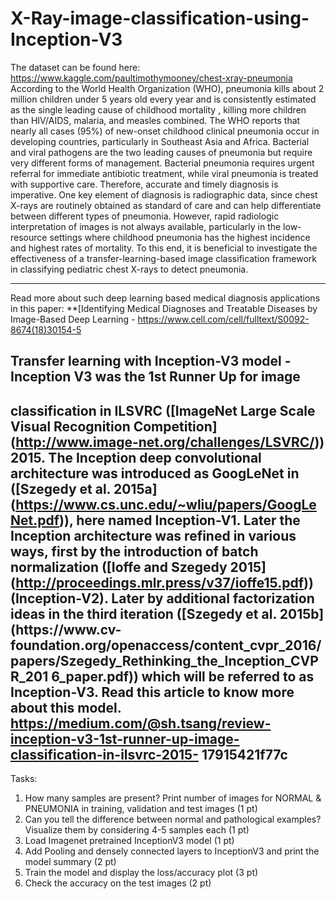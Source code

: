 # X-Ray-image-classification-using-Inception-V3

The dataset can be found here: https://www.kaggle.com/paultimothymooney/chest-xray-pneumonia 
According to the World Health Organization (WHO), pneumonia kills about 2 million children under 5 years old every year and is consistently estimated as the single leading cause of childhood mortality , killing more children than HIV/AIDS, malaria, and measles combined. 
The WHO reports that nearly all cases (95%) of new-onset childhood clinical pneumonia occur in developing countries, particularly in Southeast Asia and Africa. Bacterial and viral pathogens are the two leading causes of pneumonia but require very different forms of management. Bacterial pneumonia requires urgent referral for immediate antibiotic treatment, while viral pneumonia is treated with supportive care. Therefore, accurate and timely diagnosis is imperative. 
One key element of diagnosis is radiographic data, since chest X-rays are routinely obtained as standard of care and can help differentiate between different types of pneumonia. However, rapid radiologic interpretation of images is not always available, particularly in the low-resource settings where childhood pneumonia has the highest incidence and highest rates of mortality. To this end, it is beneficial to investigate the effectiveness of a transfer-learning-based image classification framework in classifying pediatric chest X-rays to detect pneumonia.

---
Read more about such deep learning based medical diagnosis applications in this paper: 
**[Identifying Medical Diagnoses and Treatable Diseases by Image-Based Deep Learning - 
https://www.cell.com/cell/fulltext/S0092-8674(18)30154-5 
## Transfer learning with Inception-V3 model - Inception V3 was the 1st Runner Up for image 
classification in ILSVRC ([ImageNet Large Scale Visual Recognition Competition] 
(http://www.image-net.org/challenges/LSVRC/)) 2015.
The Inception deep convolutional architecture was introduced as GoogLeNet in ([Szegedy et al. 2015a] 
(https://www.cs.unc.edu/~wliu/papers/GoogLeNet.pdf)), here named Inception-V1. Later the Inception 
architecture was refined in various ways, first by the introduction of batch normalization ([Ioffe and 
Szegedy 2015] (http://proceedings.mlr.press/v37/ioffe15.pdf)) (Inception-V2). Later by additional 
factorization ideas in the third iteration ([Szegedy et al. 2015b] (https://www.cv-
foundation.org/openaccess/content_cvpr_2016/papers/Szegedy_Rethinking_the_Inception_CVPR_201
6_paper.pdf)) which will be referred to as Inception-V3.
Read this article to know more about this model.
https://medium.com/@sh.tsang/review-inception-v3-1st-runner-up-image-classification-in-ilsvrc-2015-
17915421f77c 
---


Tasks:
1) How many samples are present? Print number of images for NORMAL & PNEUMONIA in 
training, validation and test images (1 pt)
2) Can you tell the difference between normal and pathological examples? Visualize them by 
considering 4-5 samples each (1 pt)
3) Load Imagenet pretrained InceptionV3 model (1 pt) 
4) Add Pooling and densely connected layers to InceptionV3 and print the model summary (2 pt)
5) Train the model and display the loss/accuracy plot (3 pt)
6) Check the accuracy on the test images (2 pt)

